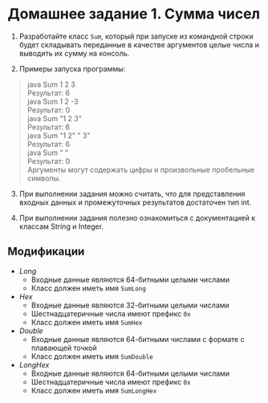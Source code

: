 # Домашнее задание 1. Сумма чисел

1. Разработайте класс `Sum`, который при запуске из командной строки будет складывать переданные в качестве аргументов целые числа и выводить их сумму на консоль.

2. Примеры запуска программы:
  > java Sum 1 2 3  
  > Результат: 6  
  > java Sum 1 2 -3  
  > Результат: 0  
  > java Sum "1 2 3"  
  > Результат: 6  
  > java Sum "1 2" " 3"  
  > Результат: 6  
  > java Sum " "  
  > Результат: 0  
Аргументы могут содержать цифры и произвольные пробельные символы.

3. При выполнении задания можно считать, что для представления входных данных и промежуточных результатов достаточен тип int.

4. При выполнении задания полезно ознакомиться с документацией к классам String и Integer.

## Модификации

 * *Long*
    * Входные данные являются 64-битными целыми числами
    * Класс должен иметь имя `SumLong`
 * *Hex*
    * Входные данные являются 32-битными целыми числами
    * Шестнадцатеричные числа имеют префикс `0x`
    * Класс должен иметь имя `SumHex`
 * *Double*
    * Входные данные являются 64-битными числами с формате с плавающей точкой
    * Класс должен иметь имя `SumDouble`
 * *LongHex*
    * Входные данные являются 64-битными целыми числами
    * Шестнадцатеричные числа имеют префикс `0x`
    * Класс должен иметь имя `SumLongHex`

